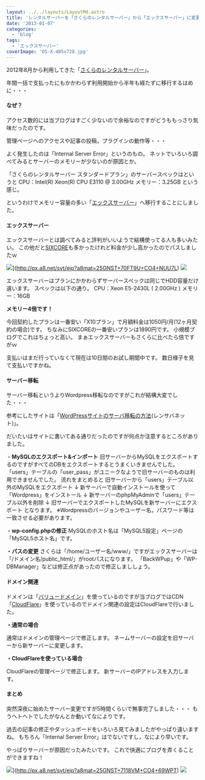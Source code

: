 ```yaml
---
layout: ../../layouts/LayoutMd.astro
title: 'レンタルサーバーを「さくらのレンタルサーバー」から「エックスサーバー」に変更した！'
date: '2013-01-07'
categories:
  - 'blog'
tags:
  - 'エックスサーバー'
coverImage: 'OS-X-485x728.jpg'
---
```


2012年8月から利用してきた「[さくらのレンタルサーバー](http://www.sakura.ne.jp/rentalserver/)」。

年間一括で支払ったにもかかわらず利用開始から半年も経たずに移行するはめに・・・

#### なぜ？

アクセス数的には当ブログはすごく少ないので余裕なのですがどうももっさり気味だったのです。

管理ページへのアクセスや記事の投稿，プラグインの動作等・・・

よく発生したのは「Internal Server Error」というのもの。 ネットでいろいろ調べてみるとサーバーのメモリーが少ないのが原因とか。

「さくらのレンタルサーバー スタンダードプラン」のサーバースペックはというと CPU：Intel(R) Xeon(R) CPU E3110 @ 3.00GHz メモリー：3.25GB という感じ。

というわけでメモリー容量の多い「[エックスサーバー](http://www.xserver.ne.jp/)」へ移行することにしました。

#### エックスサーバー

エックスサーバーとは調べてみると評判がいいようで結構使ってる人も多いみたい。 この他だと[SIXCORE](http://www.sixcore.ne.jp/)も多かったけれど料金が少し高かったのでパスしましたｗ

![](http://www27.a8.net/svt/bgt?aid=130107773424&wid=001&eno=01&mid=s00000001642004007000&mc=1)](http://px.a8.net/svt/ejp?a8mat=25GNST+70FT9U+CO4+NUU7L) ![](http://www15.a8.net/0.gif?a8mat=25GNST+70FT9U+CO4+NUU7L)

エックスサーバーはプランにかかわらずサーバースペックは同じでHDD容量だけ違います。 スペックは以下の通り。 CPU：Xeon E5-2430L ( 2.00GHz ) メモリー：16GB

**メモリー4倍です！**

今回契約したプランは一番安い「X10プラン」で月額料金は1050円/月(12ヶ月契約の場合)です。 ちなみにSIXCOREの一番安いプランは1890円です。 小規模ブログでこれはちょっと高い。 まぁエックスサーバーもさくらに比べたら倍ですがｗ

支払いはまだ行っていなくて現在は10日間のお試し期間中です。 数日様子を見て支払いですかね。

#### サーバー移転

サーバー移転というよりWordpress移転なのですがこれが結構大変でした・・・

参考にしたサイトは「[WordPressサイトのサーバ移転の方法](http://rensabanet.com/blog/4948/)(レンサバネット)」。

だいたいはサイトに書いてある通りだったのですが何点か注意するところがありました。

・**MySQLのエクスポート&インポート** 旧サーバーからMySQLをエクスポートするのですがすべてのDBをエクスポートするとうまくいきませんでした。 「users」テーブルの「user_pass」がユニークなようで旧サーバーのものは利用できませんでした。 流れをまとめると 旧サーバーから「users」テーブル以外のMySQLをエクスポート ↓ 新サーバーで自動インストールを使って「Wordpress」をインストール ↓ 新サーバーのphpMyAdminで「users」テーブル以外を削除 ↓ 旧サーバーでエクスポートしたMySQLを新サーバーにエクスポート となります。 ※Wordpressのバージョンやユーザー名，パスワード等は一致させる必要があります。

・**wp-config.phpの修正** MySQLのホスト名は「MySQL5設定」ページの「MySQL5ホスト名」です。

**・パスの変更** さくらは「/home/ユーザー名/www/」ですがエックスサーバーは「/ドメイン名/public_html/」がrootパスになります。 「BackWPup」や「WP-DBManager」などは修正点があったので修正しまししょう。

#### ドメイン関連

ドメインは「[バリュードメイン](http://www.value-domain.com/)」を使っているのですが当ブログではCDN「[CloudFlare](https://www.cloudflare.com/)」を使っているのでドメイン関連の設定はCloudFlareで行いました。

**・通常の場合**

通常はドメインの管理ページで修正します。 ネームサーバーの設定を旧サーバーから新サーバーに変更します。

**・CloudFlareを使っている場合**

CloudFlareの管理ページで修正します。 新サーバーのIPアドレスを入力します。

#### まとめ

突然深夜に始めたサーバー変更ですが5時間くらいで無事完了しました・・・ もうヘトヘトでしたがなんとか動いてなによりです。

過去の記事の修正やダッシュボードをいろいろ見てみましたがやっぱり違いますね。 もちろん「Internal Server Error」はでないですし，なにより早いです。

やっぱりサーバーが原因だったみたいです。 これで快適にブログを弄くることができますね！

![](http://www28.a8.net/svt/bgt?aid=130107773425&wid=001&eno=01&mid=s00000001642001054000&mc=1)](http://px.a8.net/svt/ejp?a8mat=25GNST+7118VM+CO4+69WPT) ![](http://www16.a8.net/0.gif?a8mat=25GNST+7118VM+CO4+69WPT)
